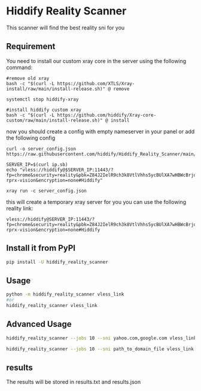 
# Hiddify Reality Scanner

This scanner will find the best reality sni for you

## Requirement

You need to install our custom xray core in the server using the following command:
```
#remove old xray
bash -c "$(curl -L https://github.com/XTLS/Xray-install/raw/main/install-release.sh)" @ remove

systemctl stop hiddify-xray

#install hiddify custom xray
bash -c "$(curl -L https://github.com/hiddify/Xray-core-custom/raw/main/install-release.sh)" @ install
```

now you should create a config with empty nameserver in your panel or add the following config 
```
curl -o server_config.json https://raw.githubusercontent.com/hiddify/Hiddify_Reality_Scanner/main/server_config.json

SERVER_IP=$(curl ip.sb)
echo "vless://hiddify@$SERVER_IP:11443/?fp=chrome&security=reality&pbk=Z84J2IelR9ch3k8VtlVhhs5ycBUlXA7wHBWcBrjqnAw&sid=6ba85179e30d4fc2&sni=www.google.com&type=tcp&flow=xtls-rprx-vision&encryption=none#Hiddify"
```

```
xray run -c server_config.json
```
this will create a temporary xray server for you 
you can use the following reality link:

```
vless://hiddify@SERVER_IP:11443/?fp=chrome&security=reality&pbk=Z84J2IelR9ch3k8VtlVhhs5ycBUlXA7wHBWcBrjqnAw&sid=6ba85179e30d4fc2&sni=www.google.com&type=tcp&flow=xtls-rprx-vision&encryption=none#Hiddify
```

## Install it from PyPI

```bash
pip install -U hiddify_reality_scanner
```

## Usage

```bash
python -m hiddify_reality_scanner vless_link
#or
hiddify_reality_scanner vless_link
```
## Advanced Usage
```bash
hiddify_reality_scanner --jobs 10 --sni yahoo.com,google.com vless_link
```


```bash
hiddify_reality_scanner --jobs 10 --sni path_to_domain_file vless_link
```


## results

The results will be stored in results.txt and results.json
